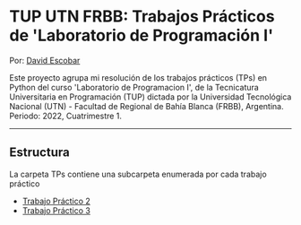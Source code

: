 # TUP UTN FRBB: Trabajos Prácticos de 'Laboratorio de Programación I'

Por: [David Escobar](https://www.linkedin.com/in/davidescobar-iq/)

Este proyecto agrupa mi resolución de los trabajos prácticos (TPs) en Python del curso 'Laboratorio de Programacion I', de la Tecnicatura Universitaria en Programación (TUP) dictada por la Universidad Tecnológica Nacional (UTN) - Facultad de Regional de Bahía Blanca (FRBB), Argentina. Periodo: 2022, Cuatrimestre 1.

---

## Estructura

La carpeta TPs contiene una subcarpeta enumerada por cada trabajo práctico

* [Trabajo Práctico 2](/TPs/tp2/)
* [Trabajo Práctico 3](/TPs/tp3/)
